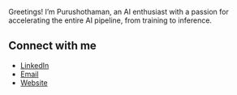 <!-- Graduate Student at North Carolina State University | Electrical Engineering | Machine Learning and Computer Vision -->

<!--
**Darth-Kronos/Darth-Kronos** is a ✨ _special_ ✨ repository because its `README.md` (this file) appears on your GitHub profile.

Here are some ideas to get you started:

- 🔭 I’m currently working on ...
- 🌱 I’m currently learning ...
- 👯 I’m looking to collaborate on ...
- 🤔 I’m looking for help with ...
- 💬 Ask me about ...
- 📫 How to reach me: ...
- 😄 Pronouns: ...
- ⚡ Fun fact: ...
-->

Greetings! I’m Purushothaman, an AI enthusiast with a passion for accelerating the entire AI pipeline, from training to inference.

<!-- - Machine Learning -->

## Connect with me

- [LinkedIn](https://www.linkedin.com/in/puru-s)
- [Email](mailto:purushothaman.syadav@gmail.com)
- [Website](https://purushothaman.org)
